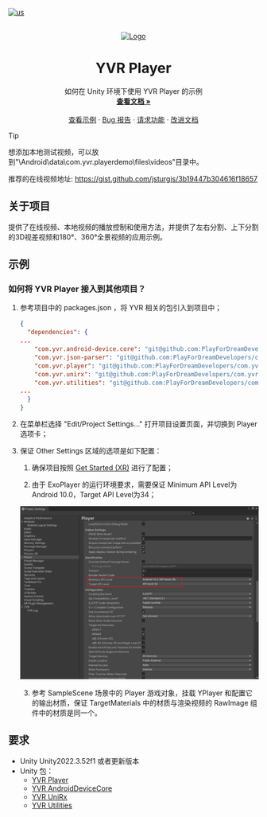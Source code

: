 [![us](https://img.shields.io/badge/lang-us-red.svg)](./README.md)

<!-- PROJECT LOGO -->
<br />
<div align="center">
  <a href="https://github.com/PlayForDreamDevelopers/LBESample-Unity">
    <img src="https://www.pfdm.cn/en/static/img/logo.2b1b07e.png" alt="Logo" width="20%">
  </a>

  <h1 align="center">YVR Player </h1>

  <p align="center">
    如何在 Unity 环境下使用 YVR Player 的示例
    <br />
    <a href="https://github.com/PlayForDreamDevelopers/YPlayerSample-Unity/blob/main/README.zh.md"><strong>查看文档 »</strong></a>
    <br />
    <br />
    <a href="https://github.com/PlayForDreamDevelopers/YPlayerSample-Unity">查看示例</a>
    &middot;
    <a href="https://github.com/PlayForDreamDevelopers/YPlayerSample-Unity/issues/new?template=feature_request.yml">Bug 报告</a>
    &middot;
    <a href="https://github.com/PlayForDreamDevelopers/YPlayerSample-Unity/issues/new?labels=enhancement">请求功能</a>
    &middot;
    <a href="https://github.com/PlayForDreamDevelopers/YPlayerSample-Unity/issues/new?template=documentation_update.yml">改进文档</a>
  </p>
</div>

> [!tip]
>
> 想添加本地测试视频，可以放到"\Android\data\com.yvr.playerdemo\files\videos"目录中。
> 
> 推荐的在线视频地址: https://gist.github.com/jsturgis/3b19447b304616f18657

## 关于项目

提供了在线视频、本地视频的播放控制和使用方法，并提供了左右分割、上下分割的3D视差视频和180°、360°全景视频的应用示例。

## 示例

### 如何将 YVR Player 接入到其他项目？

1. 参考项目中的 packages.json ，将 YVR 相关的包引入到项目中；

   ```json
   {
     "dependencies": {
   ...
       "com.yvr.android-device.core": "git@github.com:PlayForDreamDevelopers/com.yvr.android-device.core-mirror.git?path=/com.yvr.android-device.core#0540b2af10a4d83e40f3b62b457a5bb6e742e9b6",
       "com.yvr.json-parser": "git@github.com:PlayForDreamDevelopers/com.yvr.json-parser-mirror.git?path=/com.yvr.json-parser#87438d1a077e9b648dc5393637174f33aaefe104",
       "com.yvr.player": "git@github.com:PlayForDreamDevelopers/com.yvr.player-mirror.git?path=/com.yvr.player#051858c079647678aea66a910e7150a54a1179b9",
       "com.yvr.unirx": "git@github.com:PlayForDreamDevelopers/com.yvr.unirx-mirror.git?path=/com.yvr.unirx#a795fe53c94d3761f6bad216c05bb480b926bc8f",
       "com.yvr.utilities": "git@github.com:PlayForDreamDevelopers/com.yvr.utilities-mirror.git?path=/com.yvr.utilities#c06beb422cd7e07324aa50ec3196be2ef1de1205",
   ...
     }
   }
   
   ```

2. 在菜单栏选择 "Edit/Project Settings..." 打开项目设置页面，并切换到 Player 选项卡；

3. 保证 Other Settings 区域的选项是如下配置：

   1. 确保项目按照 [Get Started (XR)](https://developer.pfdm.cn/yvrdoc/unity/UserManual/GetStartedXR.html) 进行了配置；

   2. 由于 ExoPlayer 的运行环境要求，需要保证 Minimum API Level为Android 10.0，Target API Level为34；

   ![image-20250306135106293](.\README.ASSETS\image-20250306135106293.png)

   3. 参考 SampleScene 场景中的 Player 游戏对象，挂载 YPlayer 和配置它的输出材质，保证 TargetMaterials 中的材质与渲染视频的 RawImage 组件中的材质是同一个。

## 要求

- Unity Unity2022.3.52f1 或者更新版本
- Unity 包：
  - [YVR Player](https://github.com/PlayForDreamDevelopers/com.yvr.player-mirror)
  - [YVR AndroidDeviceCore](https://github.com/PlayForDreamDevelopers/com.yvr.android-device.core-mirror)
  - [YVR UniRx](https://github.com/PlayForDreamDevelopers/com.yvr.unirx-mirror)
  - [YVR Utilities](https://github.com/PlayForDreamDevelopers/com.yvr.utilities-mirror)